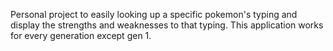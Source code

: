 Personal project to easily looking up a specific pokemon's typing and display the strengths and weaknesses to that typing. This application works for every generation except gen 1. 
